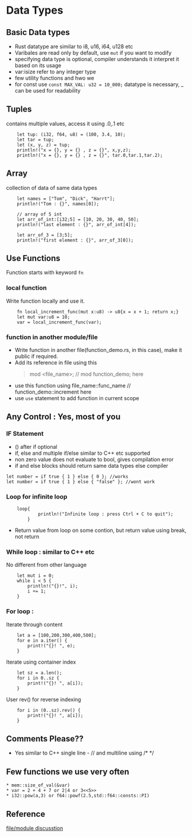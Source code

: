 # Data Types
## Basic Data types

* Rust datatype are similar to i8, u16, i64, u128 etc
* Varibales are read only by default, use `mut` if you want to modify
* specifying data type is optional, compiler understands it interpret it based on its usage
* var:isize refer to any integer type
* few utility functions and hwo we  
* for const use `const MAX_VAL: u32 = 10_000;` datatype is necessary, _  can be used for readability

## Tuples
contains multiple values, access it using .0,.1 etc
```
    let tup: (i32, f64, u8) = (100, 3.4, 10);
    let tar = tup;
    let (x, y, z) = tup;
    println!("x = {}, y = {} , z = {}", x,y,z);
    println!("x = {}, y = {} , z = {}", tar.0,tar.1,tar.2);
```

## Array
collection of data of same data types
```
    let names = ["Tom", "Dick", "Harrt"];
    println!("Tom : {}", names[0]);

    // array of 5 int
    let arr_of_int:[i32;5] = [10, 20, 30, 40, 50];
    println!("last element : {}", arr_of_int[4]);

    let arr_of_3 = [3;5];
    println!("first element : {}", arr_of_3[0]);
```

## Use Functions
Function starts with keyword `fn` 
### local function 
Write function locally and use it. 
```
    fn local_increment_func(mut x:u8) -> u8{x = x + 1; return x;}
    let mut var:u8 = 10;
    var = local_increment_func(var);    
```
### function in another module/file
- Write function in another file(function_demo.rs, in this case), make it public if required.
- Add its reference in file using this 
    > mod <file_name>; // mod function_demo; here
- use this function using file_name::func_name // function_demo::increment here
- use `use` statement to add function in current scope

## Any Control : Yes, most of you 
### IF Statement
- () after if optional
- if, else and multiple if/else similar to C++ etc supported
- non zero value does not evaluate to bool, gives compilation error 
- if and else blocks should return same data types else compiler
```
let number = if true { 1 } else { 0 }; //works
let number = if true { 1 } else { "false" }; //wont work

```

### Loop for infinite loop
```
    loop{
            println!("Infinite loop : press Ctrl + C to quit");
        }
```
- Return value from loop on some contion, but return value using break, not return

### While loop : similar to C++ etc
No different from other language
```
    let mut i = 0;
    while i < 5 {
        println!("{}!", i);
        i += 1;
    }
```
### For loop :
Iterate through content
```
    let a = [100,200,300,400,500];
    for e in a.iter() {
        print!("{}! ", e);
    }
```
Iterate using container index
```
    let sz = a.len();
    for i in 0..sz {
        print!("{}! ", a[i]);
    }
```
User rev() for reverse indexing
```
    for i in (0..sz).rev() {
        print!("{}! ", a[i]);
    }
```
## Comments Please??
- Yes similar to C++ single line - // and multiline using /* */ 

## Few functions we use very often
    * mem::size_of_val(&var)
    * var = 2 + 4 + 7 or 2|4 or 3<<5>>
    * i32::pow(a,3) or f64::powf(2.5,std::f64::consts::PI)
    
## Reference 
[file/module discusstion](https://stackoverflow.com/questions/27613874/how-do-i-tell-cargo-to-build-files-other-than-main-rs)
